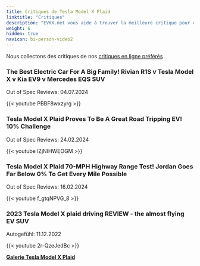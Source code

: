 ```yaml
---
title: Critiques de Tesla Model X Plaid
linktitle: "Critiques"
description: "EVKX.net vous aide à trouver la meilleure critique pour ce modèle."
weight: 6
hidden: true
navicon: bi-person-video2
---
```

Nous collectons des critiques de nos [critiques en ligne préférés](../../../../../guides/evreviewers/)

<div class="container text-center shadow p-2 pe-4 mb-5 bg-body-tertiary rounded border">
<h3>The Best Electric Car For A Big Family! Rivian R1S v Tesla Model X v Kia EV9 v Mercedes EQS SUV</h3>
<p>Out of Spec Reviews: 04.07.2024</p>

{{< youtube PBBF8wxzyrg >}}

</div>
<div class="container text-center shadow p-2 pe-4 mb-5 bg-body-tertiary rounded border">
<h3>Tesla Model X Plaid Proves To Be A Great Road Tripping EV! 10% Challenge</h3>
<p>Out of Spec Reviews: 24.02.2024</p>

{{< youtube lZjNIHWEOGM >}}

</div>
<div class="container text-center shadow p-2 pe-4 mb-5 bg-body-tertiary rounded border">
<h3>Tesla Model X Plaid 70-MPH Highway Range Test! Jordan Goes Far Below 0% To Get Every Mile Possible</h3>
<p>Out of Spec Reviews: 16.02.2024</p>

{{< youtube f_gtqNPVG_8 >}}

</div>
<div class="container text-center shadow p-2 pe-4 mb-5 bg-body-tertiary rounded border">
<h3>2023 Tesla Model X plaid driving REVIEW - the almost flying EV SUV</h3>
<p>Autogefühl: 11.12.2022</p>

{{< youtube 2r-QzeJedBc >}}

</div>
<div class="mt-3 mb-3">
<a href="../gallery/" class="text-decoration-none text-black">
<strong><i class="bi-arrow-left"></i>Galerie  </strong>
</a>
<a href="../" class="text-decoration-none text-black float-end">
<strong>Tesla Model X Plaid <i class="bi-arrow-right"></i></strong>
</a>
</div>
